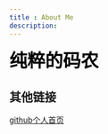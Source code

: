 ```yaml
---
title : About Me
description:
---
```

<font size="6" color="black">**纯粹的码农**</font>

## 其他链接 ##

[github个人首页](https://github.com/sakyawang "个人首页")
